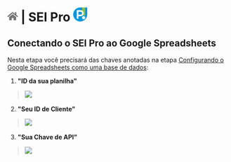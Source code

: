 # [![Home](../img/home.png)](../) |  SEI Pro ![Icone](../img/icon-32.png)

## Conectando o SEI Pro ao Google Spreadsheets

Nesta etapa você precisará das chaves anotadas na etapa [Configurando o Google Spreadsheets como uma base de dados](./pages/BASEDADOS.md):

1. **"ID da sua planilha"**
>  <img src="https://github.com/pedrohsoaresadv/sei-pro/raw/master/img/tela-basedados3.png" data-canonical-src="https://github.com/pedrohsoaresadv/sei-pro/raw/master/img/tela-basedados3.png" width="927"/>

2. **"Seu ID de Cliente"**
>  <img src="https://github.com/pedrohsoaresadv/sei-pro/raw/master/img/tela-basedados15.png" data-canonical-src="https://github.com/pedrohsoaresadv/sei-pro/raw/master/img/tela-basedados15.png" width="494"/>

3. **"Sua Chave de API"**
>  <img src="https://github.com/pedrohsoaresadv/sei-pro/raw/master/img/tela-basedados17.png" data-canonical-src="https://github.com/pedrohsoaresadv/sei-pro/raw/master/img/tela-basedados17.png" width="515"/>
